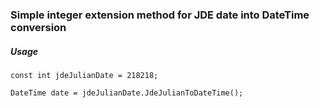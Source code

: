 ### Simple integer extension method for JDE date into DateTime conversion

##### Usage

`const int jdeJulianDate = 218218;  `

`DateTime date = jdeJulianDate.JdeJulianToDateTime();`
